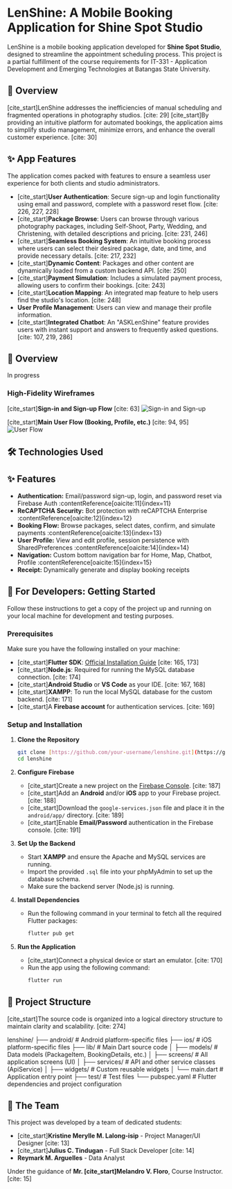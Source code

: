 # LenShine: A Mobile Booking Application for Shine Spot Studio

LenShine is a mobile booking application developed for **Shine Spot Studio**, designed to streamline the appointment scheduling process. This project is a partial fulfillment of the course requirements for IT-331 - Application Development and Emerging Technologies at Batangas State University.

## 🌟 Overview

[cite_start]LenShine addresses the inefficiencies of manual scheduling and fragmented operations in photography studios. [cite: 29] [cite_start]By providing an intuitive platform for automated bookings, the application aims to simplify studio management, minimize errors, and enhance the overall customer experience. [cite: 30]

## ✨ App Features

The application comes packed with features to ensure a seamless user experience for both clients and studio administrators.

* [cite_start]**User Authentication**: Secure sign-up and login functionality using email and password, complete with a password reset flow. [cite: 226, 227, 228]
* [cite_start]**Package Browse**: Users can browse through various photography packages, including Self-Shoot, Party, Wedding, and Christening, with detailed descriptions and pricing. [cite: 231, 246]
* [cite_start]**Seamless Booking System**: An intuitive booking process where users can select their desired package, date, and time, and provide necessary details. [cite: 217, 232]
* [cite_start]**Dynamic Content**: Packages and other content are dynamically loaded from a custom backend API. [cite: 250]
* [cite_start]**Payment Simulation**: Includes a simulated payment process, allowing users to confirm their bookings. [cite: 243]
* [cite_start]**Location Mapping**: An integrated map feature to help users find the studio's location. [cite: 248]
* **User Profile Management**: Users can view and manage their profile information.
* [cite_start]**Integrated Chatbot**: An "ASKLenShine" feature provides users with instant support and answers to frequently asked questions. [cite: 107, 219, 286]

## 🧐 Overview  
In progress

### High-Fidelity Wireframes

[cite_start]**Sign-in and Sign-up Flow** [cite: 63]
![Sign-in and Sign-up](https://storage.googleapis.com/maker-media-tool-store/b0d71a17-380d-402a-9642-887498c4d156)

[cite_start]**Main User Flow (Booking, Profile, etc.)** [cite: 94, 95]
![User Flow](https://storage.googleapis.com/maker-media-tool-store/a5b4c10c-3bb1-4475-ae90-7d721111d4e0)

## 🛠️ Technologies Used

## ✨ Features
- **Authentication:** Email/password sign-up, login, and password reset via Firebase Auth :contentReference[oaicite:11]{index=11}  
- **ReCAPTCHA Security:** Bot protection with reCAPTCHA Enterprise :contentReference[oaicite:12]{index=12}  
- **Booking Flow:** Browse packages, select dates, confirm, and simulate payments :contentReference[oaicite:13]{index=13}  
- **User Profile:** View and edit profile, session persistence with SharedPreferences :contentReference[oaicite:14]{index=14}  
- **Navigation:** Custom bottom navigation bar for Home, Map, Chatbot, Profile :contentReference[oaicite:15]{index=15}  
- **Receipt:** Dynamically generate and display booking receipts  

## 🚀 For Developers: Getting Started

Follow these instructions to get a copy of the project up and running on your local machine for development and testing purposes.

### Prerequisites

Make sure you have the following installed on your machine:

* [cite_start]**Flutter SDK**: [Official Installation Guide](https://docs.flutter.dev/get-started/install) [cite: 165, 173]
* [cite_start]**Node.js**: Required for running the MySQL database connection. [cite: 174]
* [cite_start]**Android Studio** or **VS Code** as your IDE. [cite: 167, 168]
* [cite_start]**XAMPP**: To run the local MySQL database for the custom backend. [cite: 171]
* [cite_start]A **Firebase account** for authentication services. [cite: 169]

### Setup and Installation

1.  **Clone the Repository**
    ```sh
    git clone [https://github.com/your-username/lenshine.git](https://github.com/your-username/lenshine.git)
    cd lenshine
    ```

2.  **Configure Firebase**
    * [cite_start]Create a new project on the [Firebase Console](https://console.firebase.google.com/). [cite: 187]
    * [cite_start]Add an **Android** and/or **iOS** app to your Firebase project. [cite: 188]
    * [cite_start]Download the `google-services.json` file and place it in the `android/app/` directory. [cite: 189]
    * [cite_start]Enable **Email/Password** authentication in the Firebase console. [cite: 191]

3.  **Set Up the Backend**
    * Start **XAMPP** and ensure the Apache and MySQL services are running.
    * Import the provided `.sql` file into your phpMyAdmin to set up the database schema.
    * Make sure the backend server (Node.js) is running.

4.  **Install Dependencies**
    * Run the following command in your terminal to fetch all the required Flutter packages:
        ```sh
        flutter pub get
        ```

5.  **Run the Application**
    * [cite_start]Connect a physical device or start an emulator. [cite: 170]
    * Run the app using the following command:
        ```sh
        flutter run
        ```

## 📂 Project Structure

[cite_start]The source code is organized into a logical directory structure to maintain clarity and scalability. [cite: 274]

lenshine/
├── android/            # Android platform-specific files
├── ios/                # iOS platform-specific files
├── lib/                # Main Dart source code
│   ├── models/         # Data models (PackageItem, BookingDetails, etc.)
│   ├── screens/        # All application screens (UI)
│   ├── services/       # API and other service classes (ApiService)
│   ├── widgets/        # Custom reusable widgets
│   └── main.dart       # Application entry point
├── test/               # Test files
└── pubspec.yaml        # Flutter dependencies and project configuration

## 🤝 The Team

This project was developed by a team of dedicated students:

* [cite_start]**Kristine Merylle M. Lalong-isip** - Project Manager/UI Designer [cite: 13]
* [cite_start]**Julius C. Tindugan** - Full Stack Developer [cite: 14]
* **Reymark M. Arguelles** - Data Analyst

Under the guidance of **Mr. [cite_start]Melandro V. Floro**, Course Instructor. [cite: 15]
